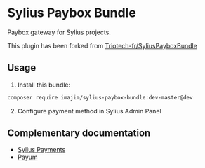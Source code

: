 # Sylius Paybox Bundle

Paybox gateway for Sylius projects.

This plugin has been forked from [Triotech-fr/SyliusPayboxBundle](https://packagist.org/packages/libre-informatique/sylius-paybox-bundle)

## Usage

1. Install this bundle:

```bash
composer require imajim/sylius-paybox-bundle:dev-master@dev
```

2. Configure payment method in Sylius Admin Panel

## Complementary documentation

- [Sylius Payments](http://docs.sylius.org/en/latest/book/orders/payments.html)
- [Payum](https://github.com/Payum/Payum/blob/master/docs/index.md)
